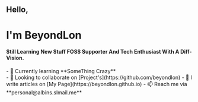 <h2>Hello,</h2>
<h1>I'm BeyondLon</h1>
<h4>Still Learning New Stuff FOSS Supporter And Tech Enthusiast With A Diff- Vision.</h4>
- 🌱 Currently learning **SomeThing Crazy**<br>
- 🔭 Looking to collaborate on [Project's](https://github.com/beyondlon)
- 📝 I write articles on [My Page](https://beyondlon.github.io)
- 📫 Reach me via **personal@albins.slmail.me**



